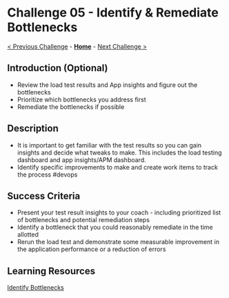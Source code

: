# Challenge 05 - Identify & Remediate Bottlenecks

[< Previous Challenge](./Challenge-04.md) - **[Home](../README.md)** - [Next Challenge >](./Challenge-06.md)

## Introduction (Optional)

- Review the load test results and App insights and figure out the bottlenecks
- Prioritize which bottlenecks you address first
- Remediate the bottlenecks if possible

## Description

- It is important to get familiar with the test results so you can gain insights and decide what tweaks to make. This includes the load testing dashboard and app insights/APM dashboard.
- Identify specific improvements to make and create work items to track the process #devops

## Success Criteria

- Present your test result insights to your coach - including prioritized list of bottlenecks and potential remediation steps
- Identify a bottleneck that you could reasonably remediate in the time allotted
- Rerun the load test and demonstrate some measurable improvement in the application performance or a reduction of errors

## Learning Resources

[Identify Bottlenecks](https://docs.microsoft.com/en-us/azure/load-testing/tutorial-identify-bottlenecks-azure-portal)


